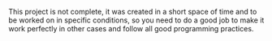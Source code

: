 This project is not complete, it was created in a short space of time and to be worked on in specific conditions, so you need to do a good job to make it work perfectly in other cases and follow all good programming practices.
